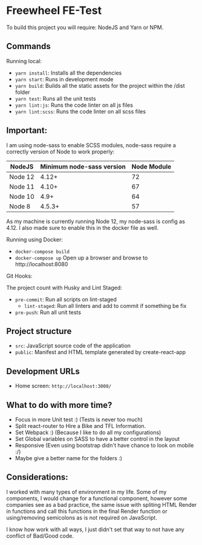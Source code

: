 # Freewheel FE-Test

To build this project you will require: NodeJS and Yarn or NPM.

## Commands

Running local:

 - `yarn install`: Installs all the dependencies
 - `yarn start`: Runs in development mode
 - `yarn build`: Builds all the static assets for the project within the /dist folder
 - `yarn test`: Runs all the unit tests
 - `yarn lint:js`: Runs the code linter on all js files
 - `yarn lint:scss`: Runs the code linter on all scss files

## Important:

I am using node-sass to enable SCSS modules, node-sass require a correctly version of Node to work properly:

NodeJS  | Minimum node-sass version | Node Module
--------|--------------------------|------------
Node 12 | 4.12+                    | 72
Node 11 | 4.10+                    | 67
Node 10 | 4.9+                     | 64
Node 8  | 4.5.3+                   | 57

As my machine is currently running Node 12, my node-sass is config as 4.12.
I also made sure to enable this in the docker file as well.

Running using Docker:

 - `docker-compose build`
 - `docker-compose up`
Open up a browser and browse to http://localhost:8080


Git Hooks:

The project count with Husky and Lint Staged:
 - `pre-commit`: Run all scripts on lint-staged
    - `lint-staged`: Run all linters and add to commit if something be fix
 - `pre-push`: Run all unit tests

## Project structure

 - `src`: JavaScript source code of the application
 - `public`: Manifest and HTML template generated by create-react-app

## Development URLs

- Home screen: `http://localhost:3000/`

## What to do with more time?

 - Focus in more Unit test :) (Tests is never too much)
 - Split react-router to Hire a Bike and TFL Information.
 - Set Webpack :) (Because I like to do all my configurations)
 - Set Global variables on SASS to have a better control in the layout
 - Responsive (Even using bootstrap didn't have chance to look on mobile :/)
 - Maybe give a better name for the folders :)
 
## Considerations: 

I worked with many types of environment in my life. Some of my components, I would change for a functional component, however some companies see as a bad practice, the same issue with spliting HTML Render in functions and call this functions in the final Render function or using/removing semicolons as is not required on JavaScript.

I know how work with all ways, I just didn't set that way to not have any conflict of Bad/Good code.
